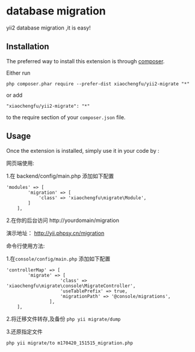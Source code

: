 database migration
==================
yii2 database migration ,it is easy!

Installation
------------

The preferred way to install this extension is through [composer](http://getcomposer.org/download/).

Either run

```
php composer.phar require --prefer-dist xiaochengfu/yii2-migrate "*"
```

or add

```
"xiaochengfu/yii2-migrate": "*"
```

to the require section of your `composer.json` file.


Usage
-----

Once the extension is installed, simply use it in your code by  :


网页端使用:

1.在 backend/config/main.php 添加如下配置

```
'modules' => [
        'migration' => [
            'class' => 'xiaochengfu\migrate\Module',
        ]
    ],
```
2.在你的后台访问 http://yourdomain/migration

演示地址： http://yii.phpsy.cn/migration



命令行使用方法:

1.在`console/config/main.php` 添加如下配置
```
'controllerMap' => [
        'migrate' => [
                    'class' => 'xiaochengfu\migrate\console\MigrateController',
                    'useTablePrefix' => true,
                    'migrationPath' => '@console/migrations',
                ],
    ],
```

2.将迁移文件转存,及备份
`php yii migrate/dump`

3.还原指定文件

`php yii migrate/to m170420_151515_migration.php`

